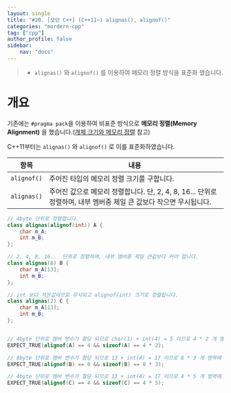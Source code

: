 ```yaml
---
layout: single
title: "#20. [모던 C++] (C++11~) alignas(), alignof()"
categories: "mordern-cpp"
tag: ["cpp"]
author_profile: false
sidebar: 
    nav: "docs"
---
```


> * `alignas()` 와 `alignof()` 를 이용하여 메모리 정렬 방식을 표준화 했습니다.

# 개요

기존에는 `#pragma pack`을 이용하여 비표준 방식으로 **메모리 정렬(Memory Alignment)** 을 했습니다.([개체 크기와 메모리 정렬](https://tango1202.github.io/classic-cpp-oop/classic-cpp-oop-member-variable/#%EA%B0%9C%EC%B2%B4-%ED%81%AC%EA%B8%B0%EC%99%80-%EB%A9%94%EB%AA%A8%EB%A6%AC-%EC%A0%95%EB%A0%AC) 참고) 

C++11부터는 `alignas()` 와 `alignof()` 로 이를 표준화하였습니다.

|항목|내용|
|--|--|
|`alignof()`|주어진 타입의 메모리 정렬 크기를 구합니다.|
|`alignas()`|주어진 값으로 메모리 정렬합니다. 단, 2, 4, 8, 16... 단위로 정렬하며, 내부 멤버중 제일 큰 값보다 작으면 무시됩니다.|

```cpp
// 4byte 단위로 정렬합니다.
class alignas(alignof(int)) A {
    char m_A;
    int m_B;
};

// 2, 4, 8, 16... 단위로 정렬하며, 내부 멤버중 제일 큰값보다 커야 합니다.
class alignas(8) B {
    char m_A[13];
    int m_B; 
};

// int 보다 적은값이므로 무시되고 alignof(int) 크기로 정렬됩니다.
class alignas(2) C {
    char m_A[13];
    int m_B; 
};


// 4byte 단위로 멤버 변수가 할당 되므로 char(1) + int(4) = 5 이므로 4 * 2 개 영역에 할당됨
EXPECT_TRUE(alignof(A) == 4 && sizeof(A) == 4 * 2);

// 8byte 단위로 멤버 변수가 할당 되므로 13 + int(4) = 17 이므로 8 * 3 개 영역에 할당됨
EXPECT_TRUE(alignof(B) == 8 && sizeof(B) == 8 * 3); 

// 4byte 단위로 멤버 변수가 할당 되므로 13 + int(4) = 17 이므로 4 * 5 개 영역에 할당됨
EXPECT_TRUE(alignof(C) == 4 && sizeof(C) == 4 * 5); 
```
